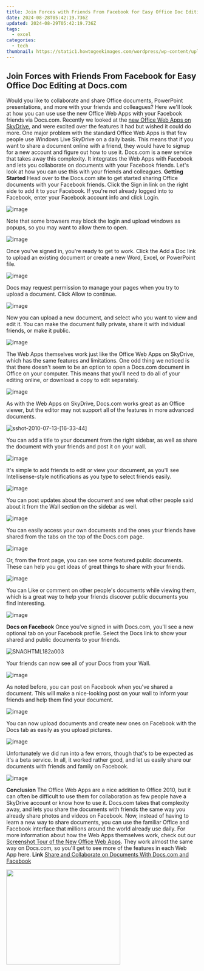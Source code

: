 ```yaml
---
title: Join Forces with Friends From Facebook for Easy Office Doc Editing at Docs.com
date: 2024-08-28T05:42:19.736Z
updated: 2024-08-29T05:42:19.736Z
tags:
  - excel
categories:
  - tech
thumbnail: https://static1.howtogeekimages.com/wordpress/wp-content/uploads/2010/07/image236.png
---
```


## Join Forces with Friends From Facebook for Easy Office Doc Editing at Docs.com

Would you like to collaborate and share Office documents, PowerPoint presentations, and more with your friends and colleagues? Here we'll look at how you can use use the new Office Web Apps with your Facebook friends via Docs.com. Recently we looked at the [new Office Web Apps on SkyDrive](https://facebook.techidaily.com/the-structure-and-public-accessibility-of-facebook-local-groups/), and were excited over the features it had but wished it could do more. One major problem with the standard Office Web Apps is that few people use Windows Live SkyDrive on a daily basis. This means that if you want to share a document online with a friend, they would have to signup for a new account and figure out how to use it. Docs.com is a new service that takes away this complexity. It integrates the Web Apps with Facebook and lets you collaborate on documents with your Facebook friends. Let's look at how you can use this with your friends and colleagues. **Getting Started** Head over to the Docs.com site to get started sharing Office documents with your Facebook friends. Click the Sign in link on the right side to add it to your Facebook. If you're not already logged into to Facebook, enter your Facebook account info and click Login. 

![image](https://static1.howtogeekimages.com/wordpress/wp-content/uploads/2010/07/image237.png) 

 Note that some browsers may block the login and upload windows as popups, so you may want to allow them to open. 

![image](https://static1.howtogeekimages.com/wordpress/wp-content/uploads/2010/07/image238.png) 

 Once you've signed in, you're ready to get to work. Click the Add a Doc link to upload an existing document or create a new Word, Excel, or PowerPoint file. 

![image](https://static1.howtogeekimages.com/wordpress/wp-content/uploads/2010/07/image239.png) 

 Docs may request permission to manage your pages when you try to upload a document. Click Allow to continue. 

![image](https://static1.howtogeekimages.com/wordpress/wp-content/uploads/2010/07/image240.png) 

 Now you can upload a new document, and select who you want to view and edit it. You can make the document fully private, share it with individual friends, or make it public. 

![image](https://static1.howtogeekimages.com/wordpress/wp-content/uploads/2010/07/image241.png) 

 The Web Apps themselves work just like the Office Web Apps on SkyDrive, which has the same features and limitations. One odd thing we noticed is that there doesn't seem to be an option to open a Docs.com document in Office on your computer. This means that you'll need to do all of your editing online, or download a copy to edit separately. 

![image](https://static1.howtogeekimages.com/wordpress/wp-content/uploads/2010/07/image242.png) 

 As with the Web Apps on SkyDrive, Docs.com works great as an Office viewer, but the editor may not support all of the features in more advanced documents. 

![sshot-2010-07-13-[16-33-44]](https://static1.howtogeekimages.com/wordpress/wp-content/uploads/2010/07/sshot20100713163344.png) 

 You can add a title to your document from the right sidebar, as well as share the document with your friends and post it on your wall. 

![image](https://static1.howtogeekimages.com/wordpress/wp-content/uploads/2010/07/image243.png) 

 It's simple to add friends to edit or view your document, as you'll see Intellisense-style notifications as you type to select friends easily. 

![image](https://static1.howtogeekimages.com/wordpress/wp-content/uploads/2010/07/image244.png) 

 You can post updates about the document and see what other people said about it from the Wall section on the sidebar as well. 

![image](https://static1.howtogeekimages.com/wordpress/wp-content/uploads/2010/07/image245.png) 

 You can easily access your own documents and the ones your friends have shared from the tabs on the top of the Docs.com page. 

![image](https://static1.howtogeekimages.com/wordpress/wp-content/uploads/2010/07/image246.png) 

 Or, from the front page, you can see some featured public documents. These can help you get ideas of great things to share with your friends. 

![image](https://static1.howtogeekimages.com/wordpress/wp-content/uploads/2010/07/image247.png) 

 You can Like or comment on other people's documents while viewing them, which is a great way to help your friends discover public documents you find interesting. 

![image](https://static1.howtogeekimages.com/wordpress/wp-content/uploads/2010/07/image248.png) 

**Docs on Facebook** Once you've signed in with Docs.com, you'll see a new optional tab on your Facebook profile. Select the Docs link to show your shared and public documents to your friends. 

![SNAGHTML182a003](https://static1.howtogeekimages.com/wordpress/wp-content/uploads/2010/07/SNAGHTML182a003.png) 

 Your friends can now see all of your Docs from your Wall. 

![image](https://static1.howtogeekimages.com/wordpress/wp-content/uploads/2010/07/image249.png) 

 As noted before, you can post on Facebook when you've shared a document. This will make a nice-looking post on your wall to inform your friends and help them find your document. 

![image](https://static1.howtogeekimages.com/wordpress/wp-content/uploads/2010/07/image250.png) 

 You can now upload documents and create new ones on Facebook with the Docs tab as easily as you upload pictures. 

![image](https://static1.howtogeekimages.com/wordpress/wp-content/uploads/2010/07/image252.png) 

 Unfortunately we did run into a few errors, though that's to be expected as it's a beta service. In all, it worked rather good, and let us easily share our documents with friends and family on Facebook. 

![image](https://static1.howtogeekimages.com/wordpress/wp-content/uploads/2010/07/image253.png) 

**Conclusion** The Office Web Apps are a nice addition to Office 2010, but it can often be difficult to use them for collaboration as few people have a SkyDrive account or know how to use it. Docs.com takes that complexity away, and lets you share the documents with friends the same way you already share photos and videos on Facebook. Now, instead of having to learn a new way to share documents, you can use the familiar Office and Facebook interface that millions around the world already use daily. For more information about how the Web Apps themselves work, check out our [Screenshot Tour of the New Office Web Apps](https://facebook.techidaily.com/the-structure-and-public-accessibility-of-facebook-local-groups/). They work almost the same way on Docs.com, so you'll get to see more of the features in each Web App here. **Link** [Share and Collaborate on Documents With Docs.com and Facebook](http://docs.com/)

<ins class="adsbygoogle"
     style="display:block"
     data-ad-format="autorelaxed"
     data-ad-client="ca-pub-7571918770474297"
     data-ad-slot="1223367746"></ins>



<ins class="adsbygoogle"
     style="display:block"
     data-ad-client="ca-pub-7571918770474297"
     data-ad-slot="8358498916"
     data-ad-format="auto"
     data-full-width-responsive="true"></ins>



<!-- affiliate ads begin -->
<a href="https://modlily.sjv.io/c/5597632/1997817/17059" target="_top" id="1997817"><img src="//a.impactradius-go.com/display-ad/17059-1997817" border="0" alt="" width="300" height="250"/></a><img height="0" width="0" src="https://imp.pxf.io/i/5597632/1997817/17059" style="position:absolute;visibility:hidden;" border="0" />
<!-- affiliate ads end -->